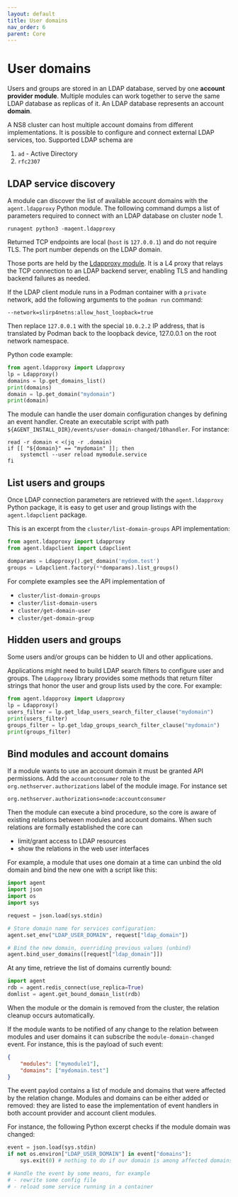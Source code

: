 ```yaml
---
layout: default
title: User domains
nav_order: 6
parent: Core
---
```


# User domains

Users and groups are stored in an LDAP database, served by one **account
provider module**. Multiple modules can work together to serve the same
LDAP database as replicas of it. An LDAP database represents an account
**domain**.

A NS8 cluster can host multiple account domains from different
implementations. It is possible to configure and connect external LDAP
services, too. Supported LDAP schema are

1. `ad` - Active Directory
2. `rfc2307`

## LDAP service discovery

A module can discover the list of available account domains with the
`agent.ldapproxy` Python module. The following command dumps a list of
parameters required to connect with an LDAP database on cluster node 1.

    runagent python3 -magent.ldapproxy

Returned TCP endpoints are local (`host` is `127.0.0.1`) and do not
require TLS. The port number depends on the LDAP domain.

Those ports are held by the [Ldapproxy
module](https://github.com/NethServer/ns8-core/blob/main/ldapproxy/README.md).
It is a L4 proxy that relays the TCP connection to an LDAP backend server,
enabling TLS and handling backend failures as needed.

If the LDAP client module runs in a Podman container with a
`private` network, add the following arguments to the `podman run`
command:

    --network=slirp4netns:allow_host_loopback=true

Then replace `127.0.0.1` with the special `10.0.2.2` IP address, that is
translated by Podman back to the loopback device, 127.0.0.1 on the root
network namespace.

Python code example:

```python
from agent.ldapproxy import Ldapproxy
lp = Ldapproxy()
domains = lp.get_domains_list()
print(domains)
domain = lp.get_domain("mydomain")
print(domain)
```

The module can handle the user domain configuration changes by defining an
event handler. Create an executable script with path
`${AGENT_INSTALL_DIR}/events/user-domain-changed/10handler`. For instance:

```shell
read -r domain < <(jq -r .domain)
if [[ "${domain}" == "mydomain" ]]; then
    systemctl --user reload mymodule.service
fi
```

## List users and groups

Once LDAP connection parameters are retrieved with the `agent.ldapproxy`
Python package, it is easy to get user and group listings with the
`agent.ldapclient` package.

This is an excerpt from the `cluster/list-domain-groups` API implementation:

```python
from agent.ldapproxy import Ldapproxy
from agent.ldapclient import Ldapclient

domparams = Ldapproxy().get_domain('mydom.test')
groups = Ldapclient.factory(**domparams).list_groups()
```

For complete examples see the API implementation of

- `cluster/list-domain-groups`
- `cluster/list-domain-users`
- `cluster/get-domain-user`
- `cluster/get-domain-group`

## Hidden users and groups

Some users and/or groups can be hidden to UI and other applications.

Applications might need to build LDAP search filters to configure user and
groups. The `Ldapproxy` library provides some methods that return filter
strings that honor the user and group lists used by the core. For example:

```python
from agent.ldapproxy import Ldapproxy
lp = Ldapproxy()
users_filter = lp.get_ldap_users_search_filter_clause("mydomain")
print(users_filter)
groups_filter = lp.get_ldap_groups_search_filter_clause("mydomain")
print(groups_filter)
```

## Bind modules and account domains

If a module wants to use an account domain it must be granted API
permissions. Add the `accountconsumer` role to the
`org.nethserver.authorizations` label of the module image. For instance
set

    org.nethserver.authorizations=node:accountconsumer

Then the module can execute a bind procedure, so the core is aware of
existing relations between modules and account domains. When such
relations are formally established the core can

- limit/grant access to LDAP resources
- show the relations in the web user interfaces

For example, a module that uses one domain at a time can unbind the old
domain and bind the new one with a script like this:

```python
import agent
import json
import os
import sys

request = json.load(sys.stdin)

# Store domain name for services configuration:
agent.set_env("LDAP_USER_DOMAIN", request["ldap_domain"])

# Bind the new domain, overriding previous values (unbind)
agent.bind_user_domains([request["ldap_domain"]])
```

At any time, retrieve the list of domains currently bound:

```python
import agent
rdb = agent.redis_connect(use_replica=True)
domlist = agent.get_bound_domain_list(rdb)
```

When the module or the domain is removed from the cluster, the relation
cleanup occurs automatically.

If the module wants to be notified of any change to the relation between
modules and user domains it can subscribe the `module-domain-changed`
event. For instance, this is the payload of such event:

```json
{
    "modules": ["mymodule1"],
    "domains": ["mydomain.test"]
}
```

The event paylod contains a list of module and domains that were affected
by the relation change. Modules and domains can be either added or
removed: they are listed to ease the implementation of event handlers in
both account provider and account client modules.

For instance, the following Python excerpt checks if the module domain was
changed:

```python
event = json.load(sys.stdin)
if not os.environ["LDAP_USER_DOMAIN"] in event["domains"]:
    sys.exit(0) # nothing to do if our domain is among affected domains

# Handle the event by some means, for example
# - rewrite some config file
# - reload some service running in a container
```
